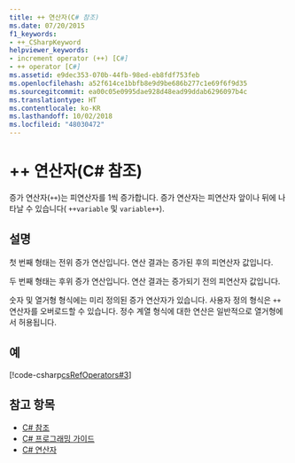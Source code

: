 ```yaml
---
title: ++ 연산자(C# 참조)
ms.date: 07/20/2015
f1_keywords:
- ++_CSharpKeyword
helpviewer_keywords:
- increment operator (++) [C#]
- ++ operator [C#]
ms.assetid: e9dec353-070b-44fb-98ed-eb8fdf753feb
ms.openlocfilehash: a52f614ce1bbfb8e9d9be686b277c1e69f6f9d35
ms.sourcegitcommit: ea00c05e0995dae928d48ead99ddab6296097b4c
ms.translationtype: HT
ms.contentlocale: ko-KR
ms.lasthandoff: 10/02/2018
ms.locfileid: "48030472"
---
```

# <a name="-operator-c-reference"></a>++ 연산자(C# 참조)
증가 연산자(`++`)는 피연산자를 1씩 증가합니다. 증가 연산자는 피연산자 앞이나 뒤에 나타날 수 있습니다( `++variable` 및 `variable++`).  
  
## <a name="remarks"></a>설명  
 첫 번째 형태는 전위 증가 연산입니다. 연산 결과는 증가된 후의 피연산자 값입니다.  
  
 두 번째 형태는 후위 증가 연산입니다. 연산 결과는 증가되기 전의 피연산자 값입니다.  
  
 숫자 및 열거형 형식에는 미리 정의된 증가 연산자가 있습니다. 사용자 정의 형식은 `++` 연산자를 오버로드할 수 있습니다. 정수 계열 형식에 대한 연산은 일반적으로 열거형에서 허용됩니다.  
  
## <a name="example"></a>예  
 [!code-csharp[csRefOperators#3](../../../csharp/language-reference/operators/codesnippet/CSharp/increment-operator_1.cs)]  
  
## <a name="see-also"></a>참고 항목

- [C# 참조](../../../csharp/language-reference/index.md)  
- [C# 프로그래밍 가이드](../../../csharp/programming-guide/index.md)  
- [C# 연산자](../../../csharp/language-reference/operators/index.md)
